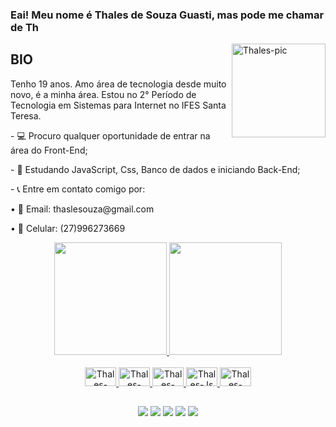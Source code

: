 ### Eai! Meu nome é Thales de Souza Guasti, mas pode me chamar de Th
 
<img align="right" alt="Thales-pic" height="150" src="https://cdn.discordapp.com/attachments/905507717249122324/1021875563201306765/Screenshot_2022-07-12-15-48-10-019_com.miui.gallery.jpg">
  
  ## BIO

  <div>
  <p>Tenho 19 anos. Amo área de tecnologia desde muito novo, é a minha área. Estou no 2° Período de Tecnologia em Sistemas para Internet no IFES Santa Teresa.</p>
  <p>- 💻 Procuro qualquer oportunidade de entrar na área do Front-End;</p>
  <p>- 📍 Estudando JavaScript, Css, Banco de dados e iniciando Back-End;</p>
  <p>- 📞 Entre em contato comigo por:</p>
    <p>• 📧 Email: thaslesouza@gmail.com</p>
    <p>• 📱 Celular: (27)996273669</p>
  </div>
  
  <div align="center">
  <a href="https://github.com/tthtails">
  <img height="180em" src="https://github-readme-stats.vercel.app/api?username=tthtails&show_icons=true&theme=dark&include_all_commits=true&count_private=true"/>
  <img height="180em" src="https://github-readme-stats.vercel.app/api/top-langs/?username=tthtails&layout=compact&langs_count=7&theme=dark"/>
  </div>
  
<div align="center"><br>
  <img alt="Thales-VsCode" height="30" width="50" src="https://cdn.jsdelivr.net/gh/devicons/devicon/icons/vscode/vscode-original.svg">
  <img alt="Thales-HTML" height="30" width="50" src="https://cdn.jsdelivr.net/gh/devicons/devicon/icons/html5/html5-plain.svg">
  <img alt="Thales-CSS" height="30" width="50" src="https://cdn.jsdelivr.net/gh/devicons/devicon/icons/css3/css3-plain.svg">
  <img alt="Thales-Js" height="30" width="50" src="https://cdn.jsdelivr.net/gh/devicons/devicon/icons/javascript/javascript-original.svg">
  <img alt="Thales-Figma" height="30" width="50" src="https://cdn.jsdelivr.net/gh/devicons/devicon/icons/figma/figma-original.svg">  
</div>
 
 ##
 
 <div align="center"> 
  <a href="https://www.instagram.com/th.guasti/" target="_blank"><img src="https://img.shields.io/badge/-Instagram-%23E4405F?style=for-the-badge&logo=instagram&logoColor=white" target="_blank"></a>
 	<a href="https://www.twitch.tv/tthatails" target="_blank"><img src="https://img.shields.io/badge/Twitch-9146FF?style=for-the-badge&logo=twitch&logoColor=white" target="_blank"></a>
  <a href = "mailto:thaslesouza@gmail.com"><img src="https://img.shields.io/badge/-Gmail-%23333?style=for-the-badge&logo=gmail&logoColor=white" target="_blank"></a>
  <a href="https://www.linkedin.com/in/thales-de-souza-guasti-449965227/" target="_blank"><img src="https://img.shields.io/badge/-LinkedIn-%230077B5?style=for-the-badge&logo=linkedin&logoColor=white" target="_blank"></a> 
   <a href="https://wa.me/+5527996273669" target="_blank"><img src="https://img.shields.io/badge/WhatsApp-25D366?style=for-the-badge&logo=whatsapp&logoColor=white" target="_blank"></a> 
 </div>
